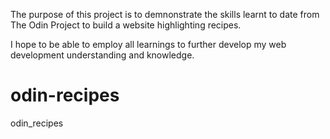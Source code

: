 The purpose of this project is to demnonstrate the skills learnt to date from The Odin Project to build a website highlighting recipes.

I hope to be able to employ all learnings to further develop my web development understanding and knowledge.

# odin-recipes
odin_recipes
